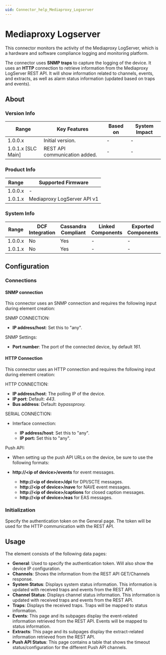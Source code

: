 ```yaml
---
uid: Connector_help_Mediaproxy_Logserver
---
```


# Mediaproxy Logserver

This connector monitors the activity of the Mediaproxy LogServer, which is a hardware and software compliance logging and monitoring platform.

The connector uses **SNMP traps** to capture the logging of the device. It uses an **HTTP** connection to retrieve information from the Mediaproxy LogServer REST API. It will show information related to channels, events, and extracts, as well as alarm status information (updated based on traps and events).

## About

### Version Info

| **Range**            | **Key Features**              | **Based on** | **System Impact** |
|----------------------|-------------------------------|--------------|-------------------|
| 1.0.0.x              | Initial version.              | \-           | \-                |
| 1.0.1.x \[SLC Main\] | REST API communication added. | \-           | \-                |

### Product Info

| **Range** | **Supported Firmware**      |
|-----------|-----------------------------|
| 1.0.0.x   | \-                          |
| 1.0.1.x   | Mediaproxy LogServer API v1 |

### System Info

| Range     | DCF Integration     | Cassandra Compliant     | Linked Components     | Exported Components     |
|-----------|---------------------|-------------------------|-----------------------|-------------------------|
| 1.0.0.x   | No                  | Yes                     | \-                    | \-                      |
| 1.0.1.x   | No                  | Yes                     | \-                    | \-                      |

## Configuration

### Connections

#### SNMP connection

This connector uses an SNMP connection and requires the following input during element creation:

SNMP CONNECTION:

- **IP address/host**: Set this to "any".

SNMP Settings:

- **Port number**: The port of the connected device, by default *161*.

#### HTTP Connection

This connector uses an HTTP connection and requires the following input during element creation:

HTTP CONNECTION:

- **IP address/host**: The polling IP of the device.
- **IP port**: Default: *443*.
- **Bus address**: Default: *bypassproxy.*

SERIAL CONNECTION:

- Interface connection:

  - **IP address/host**: Set this to "any".
  - **IP port:** Set this to "any".

Push API:

- When setting up the push API URLs on the device, be sure to use the following formats:

- **http://\<ip of device\>/events** for event messages.
  - **http://\<ip of device\>/dpi** for DPI/SCTE messages.
  - **http://\<ip of device\>/nave** for NAVE event messages.
  - **http://\<ip of device\>/captions** for closed caption messages.
  - **http://\<ip of device\>/eas** for EAS messages.

### Initialization

Specify the authentication token on the General page. The token will be used for the HTTP communication with the REST API.

## Usage

The element consists of the following data pages:

- **General**: Used to specify the authentication token. Will also show the device IP configuration.
- **Channels**: Shows the information from the REST API GET/Channels response.
- **System Status**: Displays system status information. This information is updated with received traps and events from the REST API.
- **Channel Status**: Displays channel status information. This information is updated with received traps and events from the REST API.
- **Traps**: Displays the received traps. Traps will be mapped to status information.
- **Events**: This page and its subpages display the event-related information retrieved from the REST API. Events will be mapped to status information.
- **Extracts**: This page and its subpages display the extract-related information retrieved from the REST API.
- **Push API Status**: This page contains a table that shows the timeout status/configuration for the different Push API channels.
